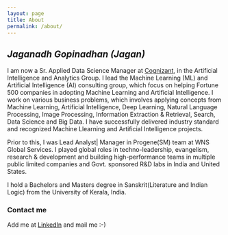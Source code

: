 ```yaml
---
layout: page
title: About
permalink: /about/
---
```

## *Jaganadh Gopinadhan (Jagan)*

I am now a Sr. Applied Data Science Manager at [Cognizant](http://www.cognizant.com), in the Artificial Intelligence and Analytics Group. I lead the Machine Learning (ML) and Artificial Intelligence (AI) consulting group, which focus on helping Fortune 500 companies in adopting Machine Learning and Artificial Intelligence. I work on various business problems, which involves applying concepts from Machine Learning, Artificial Intelligence, Deep Learning, Natural Language Processing, Image Processing, Information Extraction & Retrieval, Search, Data Science and Big Data. I have successfully delivered industry standard and recognized Machine Llearning and Artificial Intelligence projects. 

Prior to this, I was Lead Analyst| Manager in Progene(SM) team at WNS Global Services. I played global roles in techno-leadership, evangelism, research & development and building high-performance teams in multiple public limited companies and Govt. sponsored R&D labs in India and United States. 

I hold a Bachelors and Masters degree in Sanskrit(Literature and Indian Logic) from the University of Kerala, India.


### Contact me

Add me at [LinkedIn](https://www.linkedin.com/in/jaganadhg) and mail me :-) 
